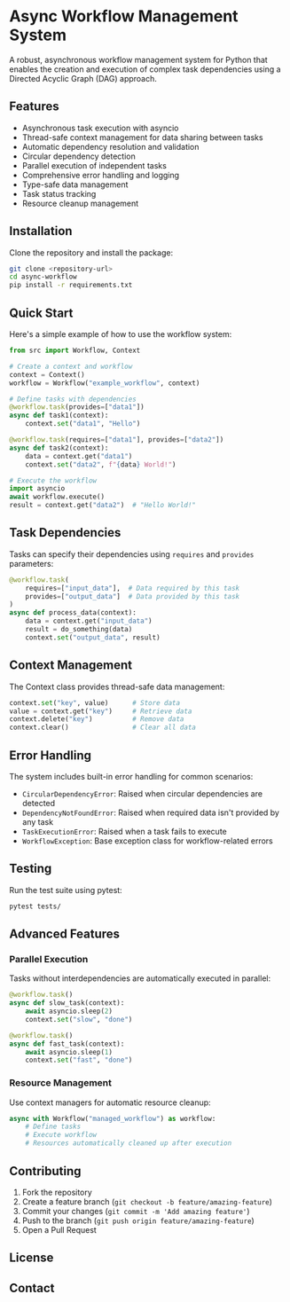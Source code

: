 # Async Workflow Management System

A robust, asynchronous workflow management system for Python that enables the creation and execution of complex task dependencies using a Directed Acyclic Graph (DAG) approach.

## Features

- Asynchronous task execution with asyncio
- Thread-safe context management for data sharing between tasks
- Automatic dependency resolution and validation
- Circular dependency detection
- Parallel execution of independent tasks
- Comprehensive error handling and logging
- Type-safe data management
- Task status tracking
- Resource cleanup management

## Installation

Clone the repository and install the package:

```bash
git clone <repository-url>
cd async-workflow
pip install -r requirements.txt
```

## Quick Start

Here's a simple example of how to use the workflow system:

```python
from src import Workflow, Context

# Create a context and workflow
context = Context()
workflow = Workflow("example_workflow", context)

# Define tasks with dependencies
@workflow.task(provides=["data1"])
async def task1(context):
    context.set("data1", "Hello")

@workflow.task(requires=["data1"], provides=["data2"])
async def task2(context):
    data = context.get("data1")
    context.set("data2", f"{data} World!")

# Execute the workflow
import asyncio
await workflow.execute()
result = context.get("data2")  # "Hello World!"
```

## Task Dependencies

Tasks can specify their dependencies using `requires` and `provides` parameters:

```python
@workflow.task(
    requires=["input_data"],  # Data required by this task
    provides=["output_data"]  # Data provided by this task
)
async def process_data(context):
    data = context.get("input_data")
    result = do_something(data)
    context.set("output_data", result)
```

## Context Management

The Context class provides thread-safe data management:

```python
context.set("key", value)      # Store data
value = context.get("key")     # Retrieve data
context.delete("key")          # Remove data
context.clear()                # Clear all data
```

## Error Handling

The system includes built-in error handling for common scenarios:

- `CircularDependencyError`: Raised when circular dependencies are detected
- `DependencyNotFoundError`: Raised when required data isn't provided by any task
- `TaskExecutionError`: Raised when a task fails to execute
- `WorkflowException`: Base exception class for workflow-related errors

## Testing

Run the test suite using pytest:

```bash
pytest tests/
```

## Advanced Features

### Parallel Execution

Tasks without interdependencies are automatically executed in parallel:

```python
@workflow.task()
async def slow_task(context):
    await asyncio.sleep(2)
    context.set("slow", "done")

@workflow.task()
async def fast_task(context):
    await asyncio.sleep(1)
    context.set("fast", "done")
```

### Resource Management

Use context managers for automatic resource cleanup:

```python
async with Workflow("managed_workflow") as workflow:
    # Define tasks
    # Execute workflow
    # Resources automatically cleaned up after execution
```

## Contributing

1. Fork the repository
2. Create a feature branch (`git checkout -b feature/amazing-feature`)
3. Commit your changes (`git commit -m 'Add amazing feature'`)
4. Push to the branch (`git push origin feature/amazing-feature`)
5. Open a Pull Request

## License


## Contact
